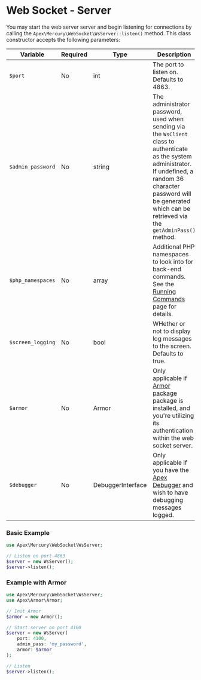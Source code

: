 
# Web Socket - Server

You may start the web server server and begin listening for connections by calling the `Apex\Mercury\WebSocket\WsServer::listen()` method.  This class constructor accepts the following parameters:

Variable | Required | Type | Description
------------- |------------- |------------- |------------- 
`$port` | No | int | The port to listen on.  Defaults to 4863.
`$admin_password` | No | string | The administrator password, used when sending via the `WsClient` class to authenticate as the system administrator.  If undefined, a random 36 character password will be generated which can be retrieved via the `getAdminPass()` method.
`$php_namespaces` | No | array | Additional PHP namespaces to look into for back-end commands.  See the [Running Commands](commands.md) page for details.
`$screen_logging` | No | bool | WHether or not to display log messages to the screen.  Defaults to true.
`$armor` | No | Armor | Only applicable if [Armor package](https://github.com/apexpl/armor) package is installed, and you're utilizing its authentication within the web socket server.
`$debugger` | No | DebuggerInterface | Only applicable if you have the [Apex Debugger](https://github.com/apexpl/debugger) and wish to have debugging messages logged.


### Basic Example

~~~php
use Apex\Mercury\WebSocket\WsServer;

// Listen on port 4863
$server = new WsServer();
$server->listen();
~~~


### Example with Armor

~~~php
use Apex\Mercury\WebSocket\WsServer;
use Apex\Armor\Armor;

// Init Armor
$armor = new Armor();

// Start server on port 4100
$server = new WsServer(
    port: 4100, 
    admin_pass: 'my_password', 
    armor: $armor
);

// Listen
$server->listen();
~~~




